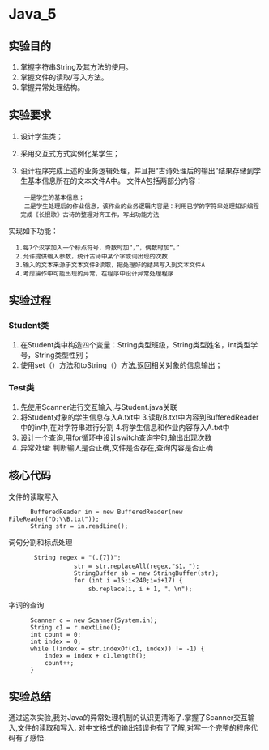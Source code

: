 # Java_5
## 实验目的
1. 掌握字符串String及其方法的使用。
2. 掌握文件的读取/写入方法。
3. 掌握异常处理结构。

## 实验要求
1. 设计学生类；
2. 采用交互式方式实例化某学生；
3. 设计程序完成上述的业务逻辑处理，并且把“古诗处理后的输出”结果存储到学生基本信息所在的文本文件A中。
文件A包括两部分内容：

        一是学生的基本信息；
        二是学生处理后的作业信息，该作业的业务逻辑内容是：利用已学的字符串处理知识编程完成《长恨歌》古诗的整理对齐工作，写出功能方法
实现如下功能：

      1.每7个汉字加入一个标点符号，奇数时加“，”，偶数时加“。”
      2.允许提供输入参数，统计古诗中某个字或词出现的次数
      3.输入的文本来源于文本文件B读取，把处理好的结果写入到文本文件A
      4.考虑操作中可能出现的异常，在程序中设计异常处理程序

## 实验过程
### Student类
1. 在Student类中构造四个变量：String类型班级，String类型姓名，int类型学号，String类型性别；
2. 使用set（）方法和toString（）方法,返回相关对象的信息输出；
### Test类
1. 先使用Scanner进行交互输入,与Student.java关联
2. 将Student对象的学生信息存入A.txt中
3.读取B.txt中内容到BufferedReader中的in中,在对字符串进行分割
4.将学生信息和作业内容存入A.txt中
5. 设计一个查询,用for循环中设计switch查询字句,输出出现次数
6. 异常处理: 判断输入是否正确,文件是否存在,查询内容是否正确
## 核心代码
文件的读取写入

          BufferedReader in = new BufferedReader(new FileReader("D:\\B.txt"));
          String str = in.readLine();
 词句分割和标点处理
 
           String regex = "(.{7})";
                      str = str.replaceAll(regex,"$1，");
                      StringBuffer sb = new StringBuffer(str);
                      for (int i =15;i<240;i=i+17) {
                          sb.replace(i, i + 1, "。\n");
字词的查询

          Scanner c = new Scanner(System.in);
          String c1 = r.nextLine();
          int count = 0;
          int index = 0;
          while ((index = str.indexOf(c1, index)) != -1) {
              index = index + c1.length();
              count++;
          }

## 实验总结
通过这次实验,我对Java的异常处理机制的认识更清晰了.掌握了Scanner交互输入,文件的读取和写入.
对中文格式的输出错误也有了了解,对写一个完整的程序代码有了感悟.
